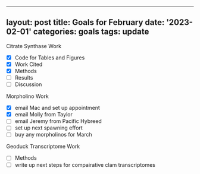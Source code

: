  ---
layout: post
title: Goals for February 
date: '2023-02-01'
categories: goals
tags: update
---

Citrate Synthase Work

- [x] Code for Tables and Figures
- [x] Work Cited
- [x] Methods
- [ ] Results
- [ ] Discussion

Morpholino Work

- [x] email Mac and set up appointment
- [x] email Molly from Taylor
- [ ] email Jeremy from Pacific Hybreed
- [ ] set up next spawning effort
- [ ] buy any morpholinos for March

Geoduck Transcriptome Work

- [ ] Methods 
- [ ] write up next steps for compairative clam transcriptomes
